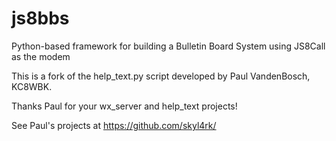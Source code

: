 # js8bbs
Python-based framework for building a Bulletin Board System using JS8Call as the modem

This is a fork of the help_text.py script developed by Paul VandenBosch, KC8WBK.

Thanks Paul for your wx_server and help_text projects!

See Paul's projects at https://github.com/skyl4rk/
